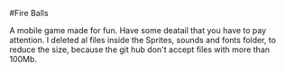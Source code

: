 #Fire Balls

A mobile game made for fun.
Have some deatail that you have to pay attention. I deleted al files inside the Sprites, sounds and fonts folder, to reduce the size, because the git hub don't accept files with more than 100Mb.
